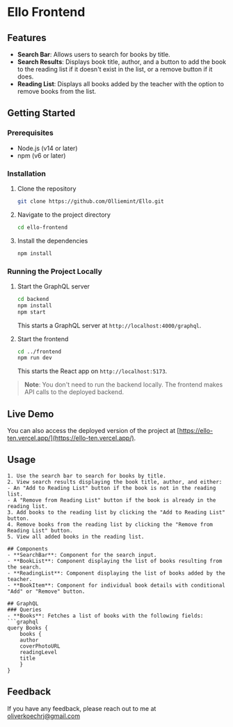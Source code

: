 
# Ello Frontend


## Features
- **Search Bar**: Allows users to search for books by title.
- **Search Results**: Displays book title, author, and a button to add the book to the reading list if it doesn't exist in the list, or a remove button if it does.
- **Reading List**: Displays all books added by the teacher with the option to remove books from the list.


## Getting Started


### Prerequisites
- Node.js (v14 or later)
- npm (v6 or later)

### Installation
1. Clone the repository
    ```sh
    git clone https://github.com/Olliemint/Ello.git
    ```
2. Navigate to the project directory
    ```sh
    cd ello-frontend
    ```
3. Install the dependencies
    ```sh
    npm install
    ```

### Running the Project Locally
1. Start the GraphQL server
    ```sh
    cd backend
    npm install
    npm start
    ```
   This starts a GraphQL server at `http://localhost:4000/graphql`.

2. Start the frontend
    ```sh
    cd ../frontend
    npm run dev
    ```
   This starts the React app on `http://localhost:5173`.

> **Note**: You don't need to run the backend locally. The frontend makes API calls to the deployed backend.
## Live Demo

You can also access the deployed version of the project at [https://ello-ten.vercel.app/](https://ello-ten.vercel.app/).
## Usage

    1. Use the search bar to search for books by title.
    2. View search results displaying the book title, author, and either:
    - An "Add to Reading List" button if the book is not in the reading list.
    - A "Remove from Reading List" button if the book is already in the reading list.
    3. Add books to the reading list by clicking the "Add to Reading List" button.
    4. Remove books from the reading list by clicking the "Remove from Reading List" button.
    5. View all added books in the reading list.

    ## Components
    - **SearchBar**: Component for the search input.
    - **BookList**: Component displaying the list of books resulting from the search.
    - **ReadingList**: Component displaying the list of books added by the teacher.
    - **BookItem**: Component for individual book details with conditional "Add" or "Remove" button.

    ## GraphQL
    ### Queries
    - **Books**: Fetches a list of books with the following fields:
    ```graphql
    query Books {
        books {
        author
        coverPhotoURL
        readingLevel
        title
        }
    }
## Feedback

If you have any feedback, please reach out to me at oliverkoechrj@gmail.com

